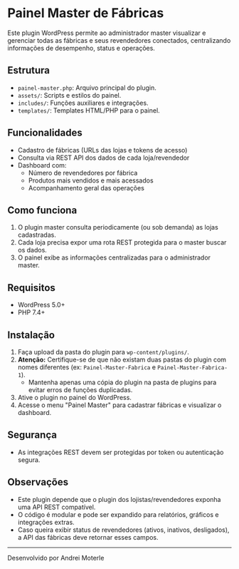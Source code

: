 # Painel Master de Fábricas

Este plugin WordPress permite ao administrador master visualizar e gerenciar todas as fábricas e seus revendedores conectados, centralizando informações de desempenho, status e operações.

## Estrutura
- `painel-master.php`: Arquivo principal do plugin.
- `assets/`: Scripts e estilos do painel.
- `includes/`: Funções auxiliares e integrações.
- `templates/`: Templates HTML/PHP para o painel.

## Funcionalidades
- Cadastro de fábricas (URLs das lojas e tokens de acesso)
- Consulta via REST API dos dados de cada loja/revendedor
- Dashboard com:
  - Número de revendedores por fábrica
  - Produtos mais vendidos e mais acessados
  - Acompanhamento geral das operações

## Como funciona
1. O plugin master consulta periodicamente (ou sob demanda) as lojas cadastradas.
2. Cada loja precisa expor uma rota REST protegida para o master buscar os dados.
3. O painel exibe as informações centralizadas para o administrador master.

## Requisitos
- WordPress 5.0+
- PHP 7.4+

## Instalação
1. Faça upload da pasta do plugin para `wp-content/plugins/`.
2. **Atenção:** Certifique-se de que não existam duas pastas do plugin com nomes diferentes (ex: `Painel-Master-Fabrica` e `Painel-Master-Fabrica-1`).
   - Mantenha apenas uma cópia do plugin na pasta de plugins para evitar erros de funções duplicadas.
3. Ative o plugin no painel do WordPress.
4. Acesse o menu "Painel Master" para cadastrar fábricas e visualizar o dashboard.

## Segurança
- As integrações REST devem ser protegidas por token ou autenticação segura.

## Observações
- Este plugin depende que o plugin dos lojistas/revendedores exponha uma API REST compatível.
- O código é modular e pode ser expandido para relatórios, gráficos e integrações extras.
- Caso queira exibir status de revendedores (ativos, inativos, desligados), a API das fábricas deve retornar esses campos.

---
Desenvolvido por Andrei Moterle
